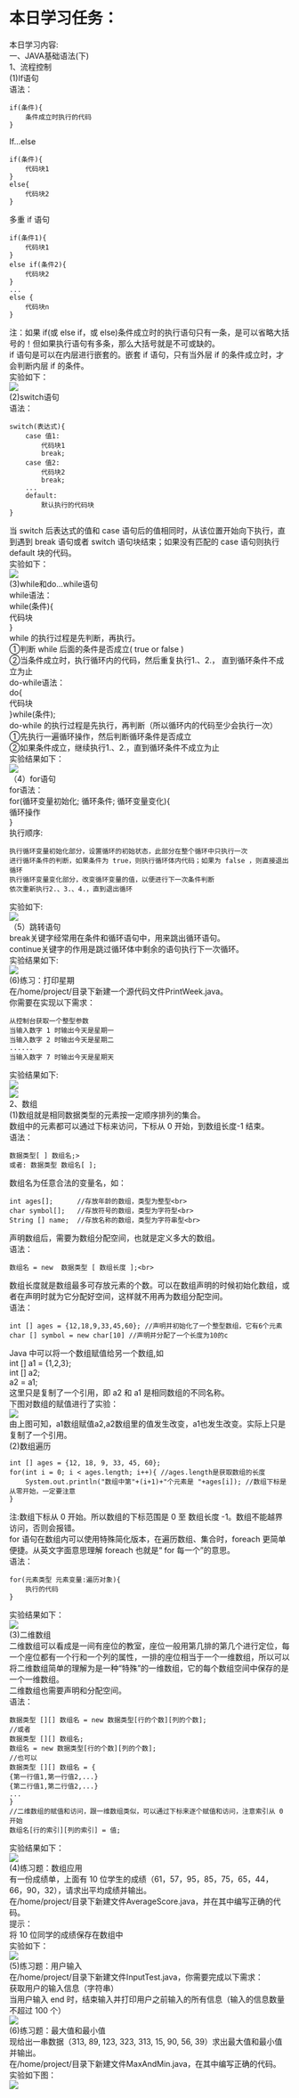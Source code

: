 本日学习任务：<br>
====
本日学习内容:<br>
一、JAVA基础语法(下)<br>
1、流程控制<br>
(1)If语句<br>
语法：
```shell
if(条件){
    条件成立时执行的代码
}
```
If...else
```shell
if(条件){
    代码块1
}
else{
    代码块2
}
```
多重 if 语句
```shell
if(条件1){
    代码块1
}
else if(条件2){
    代码块2
}
...
else {
    代码块n
}
```
注：如果 if(或 else if，或 else)条件成立时的执行语句只有一条，是可以省略大括号的！但如果执行语句有多条，那么大括号就是不可或缺的。<br>
if 语句是可以在内层进行嵌套的。嵌套 if 语句，只有当外层 if 的条件成立时，才会判断内层 if 的条件。<br>
实验如下：<br>
![](https://github.com/inspurcloudgroup/rd2/blob/master/%E6%9D%A8%E5%AD%90%E6%B6%B5/0601/img/1.png)<br>
(2)switch语句<br>
语法：
```shell
switch(表达式){
    case 值1:
        代码块1
        break;
    case 值2:
        代码块2
        break;
    ...
    default:
        默认执行的代码块
}
```
当 switch 后表达式的值和 case 语句后的值相同时，从该位置开始向下执行，直到遇到 break 语句或者 switch 语句块结束；如果没有匹配的 case 语句则执行 default 块的代码。<br>
实验如下：<br>
![](https://github.com/inspurcloudgroup/rd2/blob/master/%E6%9D%A8%E5%AD%90%E6%B6%B5/0601/img/2.png)<br>
(3)while和do...while语句<br>
while语法：<br>
while(条件){<br>
    代码块<br>
}<br>
while 的执行过程是先判断，再执行。<br>
①判断 while 后面的条件是否成立( true or false )<br>
②当条件成立时，执行循环内的代码，然后重复执行1.、2.， 直到循环条件不成立为止<br>
do-while语法：<br>
do{<br>
    代码块<br>
}while(条件);<br>
do-while 的执行过程是先执行，再判断（所以循环内的代码至少会执行一次）<br>
①先执行一遍循环操作，然后判断循环条件是否成立<br>
②如果条件成立，继续执行1.、2.，直到循环条件不成立为止<br>
实验结果如下：<br>
![](https://github.com/inspurcloudgroup/rd2/blob/master/%E6%9D%A8%E5%AD%90%E6%B6%B5/0601/img/3.png)<br>
（4）for语句<br>
for语法：<br>
for(循环变量初始化; 循环条件; 循环变量变化){<br>
    循环操作<br>
}<br>
执行顺序:<br>
```shell
执行循环变量初始化部分，设置循环的初始状态，此部分在整个循环中只执行一次
进行循环条件的判断，如果条件为 true，则执行循环体内代码；如果为 false ，则直接退出循环
执行循环变量变化部分，改变循环变量的值，以便进行下一次条件判断
依次重新执行2.、3.、4.，直到退出循环
```
实验如下:<br>
![](https://github.com/inspurcloudgroup/rd2/blob/master/%E6%9D%A8%E5%AD%90%E6%B6%B5/0601/img/4.png)<br>
（5）跳转语句<br>
break关键字经常用在条件和循环语句中，用来跳出循环语句。<br>
continue关键字的作用是跳过循环体中剩余的语句执行下一次循环。<br>
实验结果如下:<br>
![](https://github.com/inspurcloudgroup/rd2/blob/master/%E6%9D%A8%E5%AD%90%E6%B6%B5/0601/img/5.png)<br>
(6)练习：打印星期<br>
在/home/project/目录下新建一个源代码文件PrintWeek.java。<br>
你需要在实现以下需求：
```shell
从控制台获取一个整型参数
当输入数字 1 时输出今天是星期一
当输入数字 2 时输出今天是星期二
......
当输入数字 7 时输出今天是星期天
```
实验结果如下:<br>
![](https://github.com/inspurcloudgroup/rd2/blob/master/%E6%9D%A8%E5%AD%90%E6%B6%B5/0601/img/6.png)<br>
![](https://github.com/inspurcloudgroup/rd2/blob/master/%E6%9D%A8%E5%AD%90%E6%B6%B5/0601/img/7.png)<br>
2、数组<br>
(1)数组就是相同数据类型的元素按一定顺序排列的集合。<br>
数组中的元素都可以通过下标来访问，下标从 0 开始，到数组长度-1 结束。<br>
语法：
```shell
数据类型[ ] 数组名;>
或者: 数据类型 数组名[ ];
```
数组名为任意合法的变量名，如：
```shell
int ages[];      //存放年龄的数组，类型为整型<br>
char symbol[];   //存放符号的数组，类型为字符型<br>
String [] name;  //存放名称的数组，类型为字符串型<br>
```
声明数组后，需要为数组分配空间，也就是定义多大的数组。<br>
语法：
```shell
数组名 = new  数据类型 [ 数组长度 ];<br>
```
数组长度就是数组最多可存放元素的个数。可以在数组声明的时候初始化数组，或者在声明时就为它分配好空间，这样就不用再为数组分配空间。<br>
语法：
```shell
int [] ages = {12,18,9,33,45,60}; //声明并初始化了一个整型数组，它有6个元素
char [] symbol = new char[10] //声明并分配了一个长度为10的c
```
Java 中可以将一个数组赋值给另一个数组,如<br>
int [] a1 = {1,2,3};<br>
int [] a2;<br>
a2 = a1;<br>
这里只是复制了一个引用，即 a2 和 a1 是相同数组的不同名称。<br>
下图对数组的赋值进行了实验：<br>
![](https://github.com/inspurcloudgroup/rd2/blob/master/%E6%9D%A8%E5%AD%90%E6%B6%B5/0601/img/8.png)<br>
由上图可知，a1数组赋值a2,a2数组里的值发生改变，a1也发生改变。实际上只是复制了一个引用。<br>
(2)数组遍历<br>
```shell
int [] ages = {12, 18, 9, 33, 45, 60};
for(int i = 0; i < ages.length; i++){ //ages.length是获取数组的长度
    System.out.println("数组中第"+(i+1)+"个元素是 "+ages[i]); //数组下标是从零开始，一定要注意
}
```
注:数组下标从 0 开始。所以数组的下标范围是 0 至 数组长度 -1。数组不能越界访问，否则会报错。<br>
for 语句在数组内可以使用特殊简化版本，在遍历数组、集合时，foreach 更简单便捷。从英文字面意思理解 foreach 也就是“ for 每一个”的意思。<br>
语法：
```shell
for(元素类型 元素变量:遍历对象){
    执行的代码
}
```
实验结果如下：<br>
![](https://github.com/inspurcloudgroup/rd2/blob/master/%E6%9D%A8%E5%AD%90%E6%B6%B5/0601/img/9.png)<br>
(3)二维数组<br>
二维数组可以看成是一间有座位的教室，座位一般用第几排的第几个进行定位，每一个座位都有一个行和一个列的属性，一排的座位相当于一个一维数组，所以可以将二维数组简单的理解为是一种“特殊”的一维数组，它的每个数组空间中保存的是一个一维数组。<br>
二维数组也需要声明和分配空间。<br>
语法：
```shell
数据类型 [][] 数组名 = new 数据类型[行的个数][列的个数];
//或者
数据类型 [][] 数组名;
数组名 = new 数据类型[行的个数][列的个数];
//也可以
数据类型 [][] 数组名 = {
{第一行值1,第一行值2,...}
{第二行值1,第二行值2,...}
...
}
//二维数组的赋值和访问，跟一维数组类似，可以通过下标来逐个赋值和访问，注意索引从 0 开始
数组名[行的索引][列的索引] = 值;
```
实验结果如下：<br>
![](https://github.com/inspurcloudgroup/rd2/blob/master/%E6%9D%A8%E5%AD%90%E6%B6%B5/0601/img/10.png)<br>
(4)练习题：数组应用<br>
有一份成绩单，上面有 10 位学生的成绩（61，57，95，85，75，65，44，66，90，32），请求出平均成绩并输出。<br>
在/home/project/目录下新建文件AverageScore.java，并在其中编写正确的代码。<br>
提示：<br>
将 10 位同学的成绩保存在数组中<br>
实验如下：<br>
![](https://github.com/inspurcloudgroup/rd2/blob/master/%E6%9D%A8%E5%AD%90%E6%B6%B5/0601/img/11.png)<br>
(5)练习题：用户输入<br>
在/home/project/目录下新建文件InputTest.java，你需要完成以下需求：<br>
获取用户的输入信息（字符串）<br>
当用户输入 end 时，结束输入并打印用户之前输入的所有信息（输入的信息数量不超过 100 个）<br>
![](https://github.com/inspurcloudgroup/rd2/blob/master/%E6%9D%A8%E5%AD%90%E6%B6%B5/0601/img/12.png)<br>
(6)练习题：最大值和最小值<br>
现给出一串数据（313, 89, 123, 323, 313, 15, 90, 56, 39）求出最大值和最小值并输出。<br>
在/home/project/目录下新建文件MaxAndMin.java，在其中编写正确的代码。<br>
实验如下图：<br>
![](https://github.com/inspurcloudgroup/rd2/blob/master/%E6%9D%A8%E5%AD%90%E6%B6%B5/0601/img/13.png)<br>
